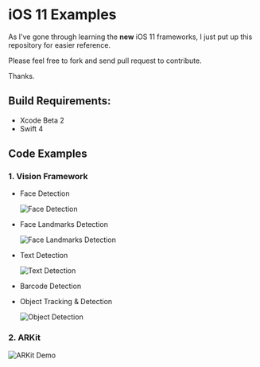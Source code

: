 # iOS 11 Examples

As I've gone through learning the **new** iOS 11 frameworks, I just put up this repository for easier reference.

Please feel free to fork and send pull request to contribute.

Thanks.


## Build Requirements:
- Xcode Beta 2
- Swift 4 

## Code Examples

### 1. Vision Framework

- Face Detection	

	![Face Detection	](./assets/face_detect.png)

- Face Landmarks Detection

	![Face Landmarks Detection](./assets/face_feat_detect.png)

- Text Detection

	![Text Detection](./assets/text_detect.jpg)

- Barcode Detection

- Object Tracking & Detection

	![Object Detection](./assets/object_track.jpg)


### 2. ARKit

![ARKit Demo](./assets/arkit_demo1.jpg)
